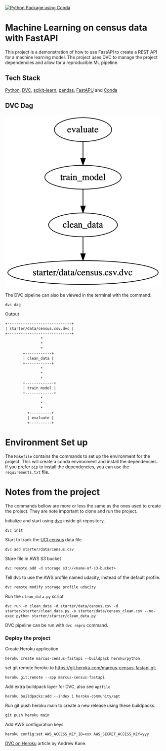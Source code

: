 [![Python Package using Conda](https://github.com/marcusholmgren/machine-learning-on-census-with-fastapi/actions/workflows/python-package-conda.yml/badge.svg)](https://github.com/marcusholmgren/machine-learning-on-census-with-fastapi/actions/workflows/python-package-conda.yml)

# Machine Learning on census data with FastAPI

This project is a demonstration of how to use FastAPI to create a REST API for a machine learning model.
The project uses DVC to manage the project dependencies and allow for a reproducible ML pipeline.

## Tech Stack

[Python](https://www.python.org), [DVC](https://dvc.org), [scikit-learn](https://scikit-learn.org/stable/), 
[pandas](https://scikit-learn.org/stable/), [FastAPU](https://fastapi.tiangolo.com) and [Conda](https://docs.conda.io/en/latest/)


## DVC Dag

![DVD dag graphviz](./starter/screenshots/dvcdag_graphviz.png)

The DVC pipeline can also be viewed in the terminal with the command:
```cli
dvc dag
```
Output
```
+-----------------------------+  
| starter/data/census.csv.dvc |  
+-----------------------------+  
                *                
                *                
                *                
        +------------+           
        | clean_data |           
        +------------+           
                *                
                *                
                *                
        +-------------+          
        | train_model |          
        +-------------+          
                *                
                *                
                *                
          +----------+           
          | evaluate |           
          +----------+                   
```

# Environment Set up

The `Makefile` contains the commands to set up the environment for the project. 
This will create a conda environment and install the dependencies.
If you prefer `pip` to install the dependencies, you can use the `requirements.txt` file.

# Notes from the project

The commands bellow are more or less the same as the ones used to create the project. 
They are note important to clone and run the project.

Initialize and start using [dvc](https://dvc.org/) inside git repository.
```
dvc init
```

Start to track the [UCI census](https://archive.ics.uci.edu/ml/datasets/census+income) data file.
```
dvc add starter/data/census.csv
```

Store file in AWS S3 bucket
```
dvc remote add -d storage s3://<name-of-s3-bucket>
```

Tell dvc to use the AWS profile named udacity, instead of the default profile.
```
dvc remote modify storage profile udacity
```

Run the `clean_data.py` script 
```
dvc run -n clean_data -d starter/data/census.csv -d starter/starter/clean_data.py -o starter/data/census_clean.csv --no-exec python starter/starter/clean_data.py
```

DVC pipeline can be run with `dvc repro` command.

### Deploy the project

Create Heroku application
```cli
heroku create marcus-census-fastapi --buildpack heroku/python
```

set git remote heroku to https://git.heroku.com/marcus-census-fastapi.git
```cli
heroku git:remote --app marcus-census-fastapi
```

Add extra buildpack layer for DVC, also see `Aptfile`
```cli
heroku buildpacks:add --index 1 heroku-community/apt
```

Run git push heroku main to create a new release using these buildpacks.
```cli
git push heroku main
```

Add AWS configuration keys
```cli
heroku config:set AWS_ACCESS_KEY_ID=xxx AWS_SECRET_ACCESS_KEY=yyy
```

[DVC on Heroku](https://ankane.org/dvc-on-heroku) article by Andrew Kane.
